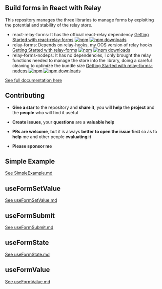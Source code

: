 ## Build forms in React with Relay

This repository manages the three libraries to manage forms by exploiting the potential and stability of the relay store.

* react-relay-forms: It has the official react-relay dependency [Getting Started with react-relay-forms](./docs/ReactRelayForms-Introduction.md) [![npm](https://img.shields.io/npm/v/react-relay-forms.svg)](https://www.npmjs.com/package/react-relay-forms) [![npm downloads](https://img.shields.io/npm/dm/react-relay-forms.svg)](https://www.npmjs.com/package/react-relay-forms)
* relay-forms: Depends on relay-hooks, my OOS version of relay hooks [Getting Started with relay-forms](./docs/RelayForms-Introduction.md) [![npm](https://img.shields.io/npm/v/relay-forms.svg)](https://www.npmjs.com/package/relay-forms) [![npm downloads](https://img.shields.io/npm/dm/relay-forms.svg)](https://www.npmjs.com/package/relay-forms)
* relay-forms-nodeps: It has no dependencies, I only brought the relay functions needed to manage the store into the library, doing a careful cleaning to optimize the bundle size [Getting Started with relay-forms-nodeps](./docs/RelayFormsNoDeps-Introduction.md) [![npm](https://img.shields.io/npm/v/relay-forms-nodeps.svg)](https://www.npmjs.com/package/relay-forms-nodeps) [![npm downloads](https://img.shields.io/npm/dm/relay-forms-nodeps.svg)](https://www.npmjs.com/package/relay-forms-nodeps)

[See full documentation here](https://morrys.github.io/relay-forms/docs/relay-forms.html)

## Contributing

* **Give a star** to the repository and **share it**, you will **help** the **project** and the **people** who will find it useful

* **Create issues**, your **questions** are a **valuable help**

* **PRs are welcome**, but it is always **better to open the issue first** so as to **help** me and other people **evaluating it**

* **Please sponsor me**

## Simple Example

[See SimpleExample.md](./docs/RelaySimpleExample.md)

## useFormSetValue

[See useFormSetValue.md](./docs/useFormSetValue.md)

## useFormSubmit

[See useFormSubmit.md](./docs/useFormSubmit.md)

## useFormState

[See useFormState.md](./docs/useFormState.md)

## useFormValue

[See useFormValue.md](./docs/useFormValue.md)